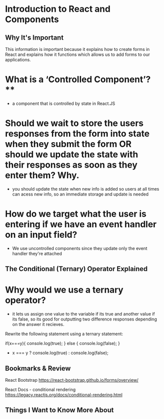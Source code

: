 # Introduction to React and Components

## Why It's Important

This information is important because it explains how to create forms in React and explains how it functions which allows us to add forms to our applications.

# What is a ‘Controlled Component’?**

+ a component that is controlled by state in React.JS


# Should we wait to store the users responses from the form into state when they submit the form OR should we update the state with their responses as soon as they enter them? Why.

+ you should update the state when new info is added so users at all times can acess new info, so an immediate storage and update is needed


# How do we target what the user is entering if we have an event handler on an input field?

+ We use uncontrolled components since they update only the event handler they're attached

## The Conditional (Ternary) Operator Explained

# Why would we use a ternary operator?

+ it lets us assign one value to the variable if its true and another value if its false, so its good for outputting two difference responses depending on the answer it recieves.


Rewrite the following statement using a ternary statement:

if(x===y){
  console.log(true);
} else {
  console.log(false);
}

+ x === y ? console.log(true) : console.log(false);



## Bookmarks & Review

React Bootstrap 
<https://react-bootstrap.github.io/forms/overview/>

React Docs - conditional rendering
<https://legacy.reactjs.org/docs/conditional-rendering.html>


## Things I Want to Know More About

